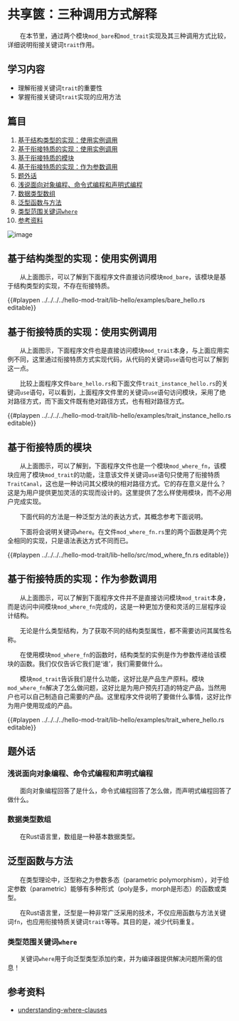 # 共享篋：三种调用方式解释

　　在本节里，通过两个模块`mod_bare`和`mod_trait`实现及其三种调用方式比较，详细说明衔接关键词`trait`作用。

## 学习内容
- 理解衔接关键词`trait`的重要性
- 掌握衔接关键词`trait`实现的应用方法

## 篇目
1. [基于结构类型的实现：使用实例调用](#基于结构类型的实现：使用实例调用)
1. [基于衔接特质的实现：使用实例调用](#基于衔接特质的实现：使用实例调用)
1. [基于衔接特质的模块](#基于衔接特质的模块)
1. [基于衔接特质的实现：作为参数调用](#基于衔接特质的实现：作为参数调用)
1. [题外话](#题外话)
1. [浅说面向对象编程、命令式编程和声明式编程](#浅说面向对象编程、命令式编程和声明式编程)
1. [数据类型数组](#数据类型数组)
2. [泛型函数与方法](#泛型函数与方法)
3. [类型范围关键词`where`](#类型范围关键词where)
4. [参考资料](#参考资料)

![image](../../images/hello_mod_trait_04_apply_ways.png)

## 基于结构类型的实现：使用实例调用

　　从上面图示，可以了解到下面程序文件直接访问模块`mod_bare`，该模块是基于结构类型的实现，不存在衔接特质。

{{#playpen ../../../../hello-mod-trait/lib-hello/examples/bare_hello.rs editable}}

## 基于衔接特质的实现：使用实例调用

　　从上面图示，下面程序文件也是直接访问模块`mod_trait`本身，与上面应用实例不同，这里通过衔接特质方式实现代码，从代码的关键词`use`语句也可以了解到这一点。

　　比较上面程序文件`bare_hello.rs`和下面文件`trait_instance_hello.rs`的关键词`use`语句，可以看到，上面程序文件里的关键词`use`语句访问模块，采用了绝对路径方式，而下面文件既有绝对路径方式，也有相对路径方式。

{{#playpen ../../../../hello-mod-trait/lib-hello/examples/trait_instance_hello.rs editable}}

## 基于衔接特质的模块

　　从上面图示，可以了解到，下面程序文件也是一个模块`mod_where_fn`，该模块应用了模块`mod_trait`的功能，注意该文件关键词`use`语句只使用了衔接特质`TraitCanal`，这也是一种访问其父模块的相对路径方式。它的存在意义是什么？这是为用户提供更加灵活的实现而设计的。这里提供了怎么样使用模块，而不必用户完成实现。

　　下面代码的方法是一种泛型方法的表达方式，其概念参考下面说明。

　　下面将会说明关键词`where`。在文件`mod_where_fn.rs`里的两个函数是两个完全相同的实现，只是语法表达方式不同而已。

{{#playpen ../../../../hello-mod-trait/lib-hello/src/mod_where_fn.rs editable}}

## 基于衔接特质的实现：作为参数调用

　　从上面图示，可以了解到下面程序文件并不是直接访问模块`mod_trait`本身，而是访问中间模块`mod_where_fn`完成的，这是一种更加方便和灵活的三层程序设计结构。

　　无论是什么类型结构，为了获取不同的结构类型属性，都不需要访问其属性名称。

　　在使用模块`mod_where_fn`的函数时，结构类型的实例是作为参数传递给该模块的函数。我们仅仅告诉它我们是‘谁’，我们需要做什么。

　　模块`mod_trait`告诉我们是什么功能，这好比是产品生产原料。模块`mod_where_fn`解决了怎么做问题，这好比是为用户预先打造的特定产品，当然用户也可以自己制造自己需要的产品。这里程序文件说明了要做什么事情，这好比作为用户使用现成的产品。

{{#playpen ../../../../hello-mod-trait/lib-hello/examples/trait_where_hello.rs editable}}

## 题外话
### 浅说面向对象编程、命令式编程和声明式编程

　　面向对象编程回答了是什么，命令式编程回答了怎么做，而声明式编程回答了做什么。

### 数据类型数组

　　在Rust语言里，数组是一种基本数据类型。

## 泛型函数与方法

　　在类型理论中，泛型称之为参数多态（parametric polymorphism），对于给定参数（parametric）能够有多种形式（poly是多，morph是形态）的函数或类型。

　　在Rust语言里，泛型是一种非常广泛采用的技术，不仅应用函数与方法关键词`fn`，也应用衔接特质关键词`trait`等等。其目的是，减少代码重复。

### 类型范围关键词`where`

　　关键词`where`用于向泛型类型添加约束，并为编译器提供解决问题所需的信息！

## 参考资料
- [understanding-where-clauses](https://mgattozzi.github.io/2016/09/13/understanding-where-clauses.html)

